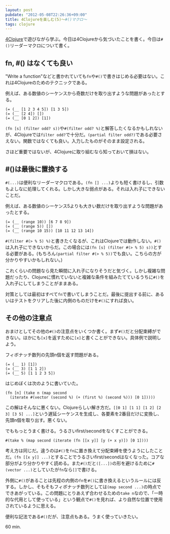 ```yaml
---
layout: post
pubdate: "2012-05-08T22:26:36+09:00"
title: 4Clojureを楽しむ(5)〜#()マクロ〜
tags: clojure
---
```

[4Clojure](https://wwww.4clojure.com/)で遊びながら学ぶ。今日は4Clojureから気づいたことを書く。今日は`#()`リーダーマクロについて書く。

## fn, #() はなくても良い

"Write a function"などと書かれていても`fn`や`#()`で書きはじめる必要はない。これは4Clojureのためのテクニックである。

例えば、ある数値のシーケンスから奇数だけを取り出すような問題があったとする。

    (= (__ [1 2 3 4 5]) [1 3 5])
    (= (__ [2 4]) [])
    (= (__ [0 1 2]) [1])

`(fn [s] (filter odd? s))`や`#(filter odd? %)`と解答したくなるかもしれないが、4Clojureでは`filter odd?`で十分だ。`(partial filter odd?)`である必要さえない。関数ではなくても良い。入力したものがそのまま設定される。

さほど重要ではないが、4Clojureに取り組むなら知っておいて損はない。

## #()は最後に置換する

`#(...)`は便利なリーダーマクロである。`(fn [] ...)`よりも短く書けるし、引数もよしなに処理してくれる。しかし大きな弱点がある。それは入れ子にできないことだ。

例えば、ある数値のシーケンス5よりも大きい数だけを取り出すような問題があったとする。

    (= (__ (range 10)) [6 7 8 9])
    (= (__ (range 5)) [])
    (= (__ (range 10 15)) [10 11 12 13 14])

`#(filter #(> % 5) %)`と書きたくなるが、これはClojureでは動作しない。`#()`は入れ子にできないからだ。この場合には`(fn [s] (filter #(> % 5) s))`とする必要がある。(もちろん`(partial filter #(> % 5))`でも良い。こちらの方が分かりやすいかもしれない。)

これくらいの問題なら見た瞬間に入れ子になりそうだと気づく。しかし複雑な問題だったり、Clojureに慣れていないと複雑な条件を組みたてているうちに`#()`を入れ子にしてしまうことがままある。

対策としては最初はすべて`fn`で書いてしまうことだ。最後に提出する前に、あるいはテストをクリアした後に内側のものだけを`#()`にすれば良い。

## その他の注意点

おまけとしてその他の`#()`の注意点をいくつか書く。まず`#()`だと分配束縛ができない。ほかにも`[x]`を返すために`[x]`と書くことができない。具体例で説明しよう。

フィボナッチ数列の先頭n個を返す問題がある。

    (= (__ 1) [1])
    (= (__ 3) [1 1 2])
    (= (__ 5) [1 1 2 3 5])

はじめぼくは次のように書いていた。

    (fn [n] (take n (map second
      (iterate #(vector (second %) (+ (first %) (second %))) [0 1]))))

この解はそんなに悪くない。Clojureらしい解き方だ。`[[0 1] [1 1] [1 2] [2 3] [3 5] ...]`という遅延シーケンスを生成し、各要素を2番目だけに変換し、先頭n個を取り出す。悪くない。

でももっとうまく書ける。うるさいfirst/secondをなくすことができる。

    #(take % (map second (iterate (fn [[x y]] [y (+ x y)]) [0 1])))

考え方は同じだ。違うのは`#()`を`fn`に置き換えて分配束縛を使うようにしたことだ。`(fn [[x y]] ...)`とすることでうるさいfirst/secondはなくなった。コアな部分がより分かりやすく読める。また`#()`だと`([...])`の形を避けるために`#(vector ...)`としていたが`fn`なら`[]`で書ける。

外側に`#()`があることは先程の内側の`fn`を`#()`に書き換えるというルールには反する。しかし、そもそもフィボナッチ数列としては`(map second ...)`の時点でできあがっている。この問題にとりあえず合わせるための`take n`なので、「一時的な代用として使っている」という観点で`#()`を見れば、より自然な位置で使用されているように思える。

便利な記法である`#()`だが、注意点もある。うまく使っていきたい。

60 min.
